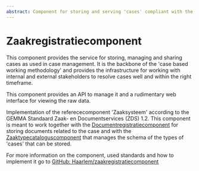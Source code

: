 ```yaml
---
abstract: Component for storing and serving 'cases' compliant with the GEMMA RGBZ, RSGB and ImZTC standards.
---
```


# Zaakregistratiecomponent

This component provides the service for storing, managing and sharing cases as used in case management. It is the backbone of the 'case based working methodology' and provides the infrastructure for working with internal and external stakeholders to resolve cases well and within the right timeframe.

This component provides an API to manage it and a rudimentary web interface for viewing the raw data.

Implementation of the referececomponent 'Zaaksysteem' according to the GEMMA Standaard Zaak- en Documentservices (ZDS) 1.2. This component is meant to work together with the [Documentregistratiecomponent](documentregistratiecomponent.md) for storing documents related to the case and with the [Zaaktypecataloguscomponent](zaaktypecatalogus.md) that manages the schema of the types of 'cases' that can be stored.

For more information on the component, used standards and how to implement it go to [GitHub: Haarlem/zaakregistratiecomponent](https://github.com/Haarlem/zaakregistratiecomponent)

